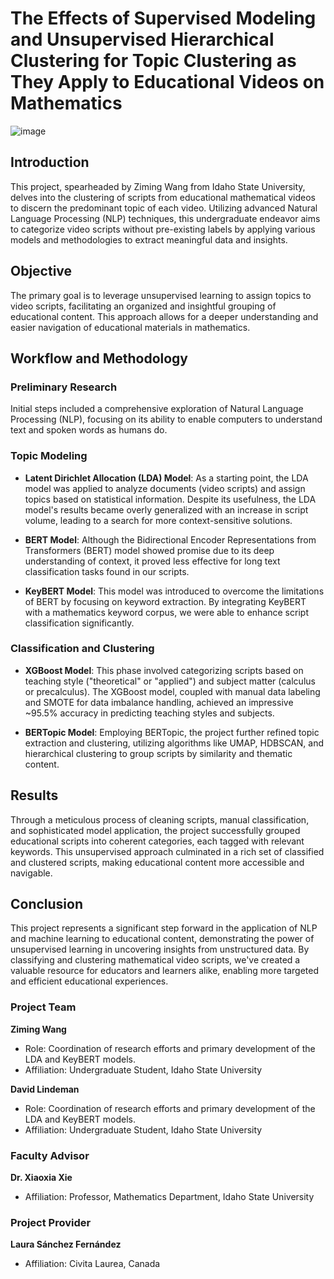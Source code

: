 # The Effects of Supervised Modeling and Unsupervised Hierarchical Clustering for Topic Clustering as They Apply to Educational Videos on Mathematics
![image](https://github.com/zimiwang/Civita-Laurea-Project/assets/56045330/d361e0c8-51bf-4102-8e02-3258f96947b9)


## Introduction

This project, spearheaded by Ziming Wang from Idaho State University, delves into the clustering of scripts from educational mathematical videos to discern the predominant topic of each video. Utilizing advanced Natural Language Processing (NLP) techniques, this undergraduate endeavor aims to categorize video scripts without pre-existing labels by applying various models and methodologies to extract meaningful data and insights.

## Objective

The primary goal is to leverage unsupervised learning to assign topics to video scripts, facilitating an organized and insightful grouping of educational content. This approach allows for a deeper understanding and easier navigation of educational materials in mathematics.

## Workflow and Methodology

### Preliminary Research

Initial steps included a comprehensive exploration of Natural Language Processing (NLP), focusing on its ability to enable computers to understand text and spoken words as humans do.

### Topic Modeling

- **Latent Dirichlet Allocation (LDA) Model**: As a starting point, the LDA model was applied to analyze documents (video scripts) and assign topics based on statistical information. Despite its usefulness, the LDA model's results became overly generalized with an increase in script volume, leading to a search for more context-sensitive solutions.

- **BERT Model**: Although the Bidirectional Encoder Representations from Transformers (BERT) model showed promise due to its deep understanding of context, it proved less effective for long text classification tasks found in our scripts.

- **KeyBERT Model**: This model was introduced to overcome the limitations of BERT by focusing on keyword extraction. By integrating KeyBERT with a mathematics keyword corpus, we were able to enhance script classification significantly.

### Classification and Clustering

- **XGBoost Model**: This phase involved categorizing scripts based on teaching style ("theoretical" or "applied") and subject matter (calculus or precalculus). The XGBoost model, coupled with manual data labeling and SMOTE for data imbalance handling, achieved an impressive ~95.5% accuracy in predicting teaching styles and subjects.

- **BERTopic Model**: Employing BERTopic, the project further refined topic extraction and clustering, utilizing algorithms like UMAP, HDBSCAN, and hierarchical clustering to group scripts by similarity and thematic content.

## Results

Through a meticulous process of cleaning scripts, manual classification, and sophisticated model application, the project successfully grouped educational scripts into coherent categories, each tagged with relevant keywords. This unsupervised approach culminated in a rich set of classified and clustered scripts, making educational content more accessible and navigable.

## Conclusion

This project represents a significant step forward in the application of NLP and machine learning to educational content, demonstrating the power of unsupervised learning in uncovering insights from unstructured data. By classifying and clustering mathematical video scripts, we've created a valuable resource for educators and learners alike, enabling more targeted and efficient educational experiences.

### Project Team

**Ziming Wang**
- Role: Coordination of research efforts and primary development of the LDA and KeyBERT models.
- Affiliation: Undergraduate Student, Idaho State University

**David Lindeman**
- Role: Coordination of research efforts and primary development of the LDA and KeyBERT models.
- Affiliation: Undergraduate Student, Idaho State University

### Faculty Advisor

**Dr. Xiaoxia Xie**
- Affiliation: Professor, Mathematics Department, Idaho State University

### Project Provider

**Laura Sánchez Fernández**
- Affiliation: Civita Laurea, Canada
